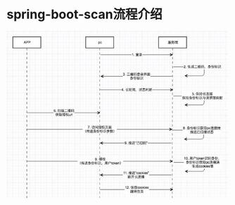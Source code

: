 # spring-boot-scan流程介绍
![image](https://github.com/helloworld903/spring-boot-scan/blob/main/00.jpg)
